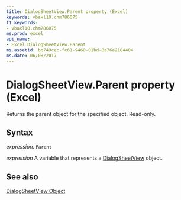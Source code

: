 ```yaml
---
title: DialogSheetView.Parent property (Excel)
keywords: vbaxl10.chm786075
f1_keywords:
- vbaxl10.chm786075
ms.prod: excel
api_name:
- Excel.DialogSheetView.Parent
ms.assetid: bb749cec-fc61-9460-01bd-0a76a2184404
ms.date: 06/08/2017
---
```



# DialogSheetView.Parent property (Excel)

Returns the parent object for the specified object. Read-only.


## Syntax

 _expression_. `Parent`

 _expression_ A variable that represents a [DialogSheetView](Excel.DialogSheetView.md) object.


## See also


[DialogSheetView Object](Excel.DialogSheetView.md)

